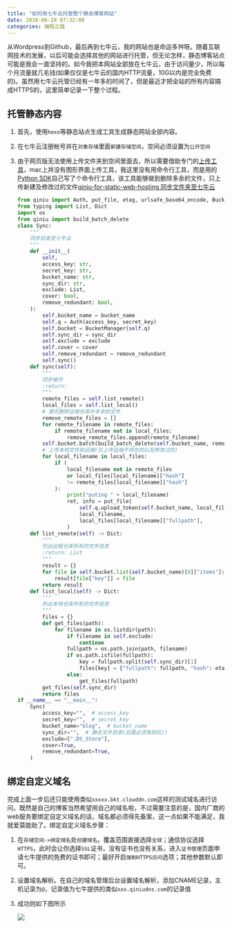 ```yaml
---
title: "如何用七牛云托管整个静态博客网站"
date: 2018-06-28 07:32:00
categories: 编程之路
---
```


从Wordpress到Github，最后再到七牛云，我的网站也是命运多舛呀。随着互联网技术的发展，以后可能会选择其他的网站进行托管，但无论怎样，静态博客站点可能是我会一直坚持的。如今我把本网站全部放在七牛云，由于访问量少，所以每个月流量就几毛钱(如果仅仅是七牛云的国内HTTP流量，10G以内是完全免费的)。虽然用七牛云托管已经有一年多的时间了，但是最近才把全站的所有内容搞成HTTPS的，这里简单记录一下整个过程。

## 托管静态内容

<!--more-->

1. 首先，使用`hexo`等静态站点生成工具生成静态网站全部内容。

2. 在七牛云注册帐号并在`对象存储`里面`新建存储空间`，空间必须设置为`公开空间`

3. 由于网页版无法使用上传文件夹到空间里面去，所以需要借助专门的[上传工具](https://developer.qiniu.com/sdk#official-tool)，mac上并没有图形界面上传工具，我这里没有用命令行工具，而是用的[Python SDK](https://developer.qiniu.com/kodo/sdk/1242/python)自己写了个命令行工具，该工具能够做到删除多余的文件，只上传新建及修改过的文件[qiniu-for-static-web-hosting 同步文件夹至七牛云](https://gist.github.com/haoflynet/2cddf14c8a9b6359b2c48670421536ff/raw/342f8077637a4a66a364622a3bd5feff14840e37/qiniu_sync.py)

   ```python
   from qiniu import Auth, put_file, etag, urlsafe_base64_encode, BucketManager
   from typing import List, Dict
   import os
   from qiniu import build_batch_delete
   class Sync:
       """
       同步目录至七牛云
       """
       def __init__(
           self,
           access_key: str,
           secret_key: str,
           bucket_name: str,
           sync_dir: str,
           exclude: List,
           cover: bool,
           remove_redundant: bool,
       ):
           self.bucket_name = bucket_name
           self.q = Auth(access_key, secret_key)
           self.bucket = BucketManager(self.q)
           self.sync_dir = sync_dir
           self.exclude = exclude
           self.cover = cover
           self.remove_redundant = remove_redundant
           self.sync()
       def sync(self):
           """
           同步操作
           :return:
           """
           remote_files = self.list_remote()
           local_files = self.list_local()
           # 首先删除远端仓库中多余的文件
           remove_remote_files = []
           for remote_filename in remote_files:
               if remote_filename not in local_files:
                   remove_remote_files.append(remote_filename)
           self.bucket.batch(build_batch_delete(self.bucket_name, remove_remote_files))
           # 上传本地文件到远端(仅上传远端不存在的以及修改过的)
           for local_filename in local_files:
               if (
                   local_filename not in remote_files
                   or local_files[local_filename]["hash"]
                   != remote_files[local_filename]["hash"]
               ):
                   print("puting " + local_filename)
                   ret, info = put_file(
                       self.q.upload_token(self.bucket_name, local_filename, 3600),
                       local_filename,
                       local_files[local_filename]["fullpath"],
                   )
       def list_remote(self) -> Dict:
           """
           列出远程仓库所有的文件信息
           :return: List
           """
           result = {}
           for file in self.bucket.list(self.bucket_name)[0]["items"]:
               result[file["key"]] = file
           return result
       def list_local(self) -> Dict:
           """
           列出本地仓库所有的文件信息
           """
           files = {}
           def get_files(path):
               for filename in os.listdir(path):
                   if filename in self.exclude:
                       continue
                   fullpath = os.path.join(path, filename)
                   if os.path.isfile(fullpath):
                       key = fullpath.split(self.sync_dir)[1]
                       files[key] = {"fullpath": fullpath, "hash": etag(fullpath)}
                   else:
                       get_files(fullpath)
           get_files(self.sync_dir)
           return files
   if __name__ == "__main__":
       Sync(
           access_key="",  # access_key
           secret_key="",  # secret_key
           bucket_name="blog",  # bucket_name
           sync_dir="",  # 静态文件目录(后面必须有斜杠/)
           exclude=[".DS_Store"],
           cover=True,
           remove_redundant=True,
       )
   ```

## 绑定自定义域名

完成上面一步后还只能使用类似`xxxxx.bkt.clouddn.com`这样的测试域名进行访问，既然是自己的博客当然希望用自己的域名啦，不过需要注意的是，国内厂商的web服务要绑定自定义域名的话，域名都必须得先备案，这一点如果不能满足，我就爱莫能助了。绑定自定义域名步骤：

1. 在`存储空间->绑定域名`处`创建域名`。覆盖范围直接选择`全球`；通信协议选择`HTTPS`，此时会让你选择`SSL`证书，没有证书也没有关系，进入`证书管理`页面申请七牛提供的免费的证书即可；最好开启`强制HTTPS访问`选项；其他参数默认即可。

2. 设置域名解析。在自己的域名管理后台设置域名解析，添加CNAME记录，主机记录为`@`，记录值为七牛提供的类似`xxx.qiniudns.com`的记录值

3. 成功则如下图所示

   ![](https://haofly.net/uploads/how-to-use-qiniu-for-static-web-hosting.png)


